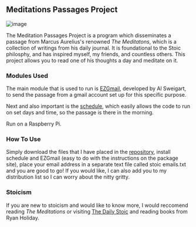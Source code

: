 ## Meditations Passages Project

![image](https://user-images.githubusercontent.com/61218788/104396473-ba69bd00-5518-11eb-85dd-f48b186828d4.png)


The Meditation Passages Project is a program which disseminates a passage from Marcus Aurelius's renowned _The Meditatons_, which is a collection of writings from his daily journal. It is foundational to the Stoic philosphy, and has inspired myself, my friends, and countless others. This project allows you to read one of his thoughts a day and meditate on it.

### Modules Used
The main module that is used to run is [EZGmail](https://pypi.org/project/EZGmail/), developed by Al Sweigart, to send the passage from a gmail account set up for this specific purpose.

Next and also important is the [schedule](https://pypi.org/project/schedule/), which easily allows the code to run on set days and time, so the passage is there in the morning.

Run on a Raspberry Pi.

### How To Use
Simply download the files that I have placed in the [repository](https://github.com/raiavincent/Meditations-Project), install schedule and EZGmail (easy to do with the instructions on the package site), place your email address in a separate text file called stoic emails.txt and you are good to go! If you would like, I can also add you to my distribution list so I can worry about the nitty gritty.

### Stoicism
If you are new to stoicism and would like to know more, I would reccomend reading _The Meditations_ or visiting [The Daily Stoic](https://dailystoic.com/) and reading books from Ryan Holiday.

